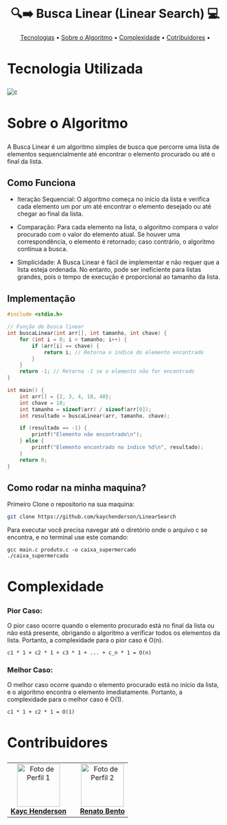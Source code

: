 <div>
<br>

<h1 align="center" style="font-weight: bold;"> 🔍➡️ Busca Linear (Linear Search) 💻</h1>
<p align="center">
    <a href="#tech">Tecnologias</a> •
    <a href="#about">Sobre o Algoritmo</a> •
    <a href="#complexity">Complexidade</a> •
    <a href="#colab">Cotribuidores</a> •
</p>

<div>
  <h2 id="tech" style="font-weight: bold; font-size: 2rem">Tecnologia Utilizada</h2> 
  <img align="center" alt="c" src="https://img.shields.io/badge/C-FFFFFF?style=for-the-badge&logo=c&logoColor=black"/>

  <h2 id="about" style="font-weight: bold; font-size: 2rem">Sobre o Algoritmo</h2>

A Busca Linear é um algoritmo simples de busca que percorre uma lista de elementos sequencialmente até encontrar o elemento procurado ou até o final da lista. 
## Como Funciona

- Iteração Sequencial: O algoritmo começa no início da lista e verifica cada elemento um por um até encontrar o elemento desejado ou até chegar ao final da lista.

- Comparação: Para cada elemento na lista, o algoritmo compara o valor procurado com o valor do elemento atual. Se houver uma correspondência, o elemento é retornado; caso contrário, o algoritmo continua a busca.

- Simplicidade: A Busca Linear é fácil de implementar e não requer que a lista esteja ordenada. No entanto, pode ser ineficiente para listas grandes, pois o tempo de execução é proporcional ao tamanho da lista.

## Implementação

```c
#include <stdio.h>

// Função de busca linear
int buscaLinear(int arr[], int tamanho, int chave) {
    for (int i = 0; i < tamanho; i++) {
        if (arr[i] == chave) {
            return i; // Retorna o índice do elemento encontrado
        }
    }
    return -1; // Retorna -1 se o elemento não for encontrado
}

int main() {
    int arr[] = {2, 3, 4, 10, 40};
    int chave = 10;
    int tamanho = sizeof(arr) / sizeof(arr[0]);
    int resultado = buscaLinear(arr, tamanho, chave);

    if (resultado == -1) {
        printf("Elemento não encontrado\n");
    } else {
        printf("Elemento encontrado no índice %d\n", resultado);
    }
    return 0;
}
```

## Como rodar na minha maquina?

Primeiro Clone o repositorio na sua maquina:

```bash
git clone https://github.com/kaychenderson/LinearSearch
```

Para executar você precisa navegar até o diretório onde o arquivo c se encontra, e no terminal use este comando:

```
gcc main.c produto.c -o caixa_supermercado
./caixa_supermercado
```

  <h2 id="complexity" style="font-weight: bold; font-size: 2rem">Complexidade</h2>

### Pior Caso:

O pior caso ocorre quando o elemento procurado está no final da lista ou não está presente, obrigando o algoritmo a verificar todos os elementos da lista. Portanto, a complexidade para o pior caso é O(n).

```
c1 * 1 + c2 * 1 + c3 * 1 + ... + c_n * 1 = O(n)
```

### Melhor Caso:

O melhor caso ocorre quando o elemento procurado está no início da lista, e o algoritmo encontra o elemento imediatamente. Portanto, a complexidade para o melhor caso é O(1).

```
c1 * 1 + c2 * 1 = O(1)
```
  
  <h2 id="colab" style="font-weight: bold; font-size: 2rem">Contribuidores</h2>
 
  <table>
    <tr>
      <td align="center">
        <a href="#">
          <img src="https://avatars.githubusercontent.com/u/146909378?v=4" width="100px;" alt="Foto de Perfil 1"/><br>
          <sub>
            <a href="https://github.com/kaychenderson"><b>Kayc Henderson</b></a>
          </sub>
        </a>
      </td>
          </sub>
        </a>
      </td>
      <td align="center">
        <a href="#">
        </a>
      </td>
      <td align="center">
        <a href="#">
          <img src="https://avatars.githubusercontent.com/u/167001503?v=4" width="100px;" alt="Foto de Perfil 2"/><br>
            <sub>
              <a href="https://github.com/renat0ben"><b>Renato Bento</b></a>
            </sub>
        </a>
      </td>
    </tr>
  </table>
</div>
